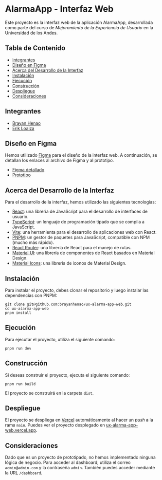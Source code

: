 # AlarmaApp - Interfaz Web

Este proyecto es la interfaz web de la aplicación AlarmaApp, desarrollada como parte del curso de
_*Mejoramiento de la Experiencia de Usuario*_ en la Universidad de los Andes.

## Tabla de Contenido

- [Integrantes](#integrantes)
- [Diseño en Figma](#diseño-en-figma)
- [Acerca del Desarrollo de la Interfaz](#acerca-del-desarrollo-de-la-interfaz)
- [Instalación](#instalación)
- [Ejecución](#ejecución)
- [Construcción](#construcción)
- [Despliegue](#despliegue)
- [Consideraciones](#consideraciones)

## Integrantes

- [Brayan Henao](https://www.github.com/brayanhenao)
- [Erik Loaiza](https://www.github.com/erikloaiza)

## Diseño en Figma

Hemos utilizado [Figma](https://www.figma.com) para el diseño de la interfaz web. A continuación, se detallan los
enlaces al archivo de Figma y al prototipo.

- [Figma detallado](https://www.figma.com/file/nmNENfwkDFjtW5zHhmEXTW/UX---Alarma-App-(Web)-(Full)?type=design&node-id=54495-24451&mode=design&t=6PSuAXkK9T1TPLTp-0)
- [Prototipo](https://www.figma.com/proto/nmNENfwkDFjtW5zHhmEXTW/UX---Alarma-App-(Web)-(Full)?type=design&node-id=54495-24451&t=6PSuAXkK9T1TPLTp-0&scaling=contain&page-id=54495%3A24451&starting-point-node-id=54529%3A29041)

## Acerca del Desarrollo de la Interfaz

Para el desarrollo de la interfaz, hemos utilizado las siguientes tecnologías:

- [React](https://reactjs.org/): una librería de JavaScript para el desarrollo de interfaces de usuario.
- [TypeScript](https://www.typescriptlang.org/): un lenguaje de programación tipado que se compila a JavaScript.
- [Vite](https://vitejs.dev/): una herramienta para el desarrollo de aplicaciones web con React.
- [PNPM](https://pnpm.io/): un gestor de paquetes para JavaScript, compatible con NPM (mucho más rápido).
- [React Router](https://reactrouter.com/): una librería de React para el manejo de rutas.
- [Material UI](https://mui.com/): una librería de componentes de React basados en Material Design.
- [Material Icons](https://mui.com/material-ui/material-icons/): una librería de iconos de Material Design.

## Instalación

Para instalar el proyecto, debes clonar el repositorio y luego instalar las dependencias con PNPM:

```shell
git clone git@github.com:brayanhenao/ux-alarma-app-web.git
cd ux-alarma-app-web
pnpm install
```

## Ejecución

Para ejecutar el proyecto, utiliza el siguiente comando:

```shell
pnpm run dev
```

## Construcción

Si deseas construir el proyecto, ejecuta el siguiente comando:

```shell
pnpm run build
```

El proyecto se construirá en la carpeta `dist`.

## Despliegue

El proyecto se despliega en [Vercel](https://vercel.com) automáticamente al hacer un _push_ a la rama `main`. Puedes ver
el proyecto desplegado en [ux-alarma-app-web.vercel.app](https://ux-alarma-app-web.vercel.app/).

## Consideraciones

Dado que es un proyecto de prototipado, no hemos implementado ninguna lógica de negocio. Para acceder al dashboard,
utiliza el correo `admin@admin.com` y la contraseña `admin`. También puedes acceder mediante la URL `/dashboard`.